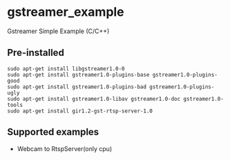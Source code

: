 # gstreamer_example
Gstreamer Simple Example (C/C++)



## Pre-installed
```shell
sudo apt-get install libgstreamer1.0-0
sudo apt-get install gstreamer1.0-plugins-base gstreamer1.0-plugins-good
sudo apt-get install gstreamer1.0-plugins-bad gstreamer1.0-plugins-ugly
sudo apt-get install gstreamer1.0-libav gstreamer1.0-doc gstreamer1.0-tools
sudo apt-get install gir1.2-gst-rtsp-server-1.0
```
## Supported examples
- Webcam to RtspServer(only cpu)